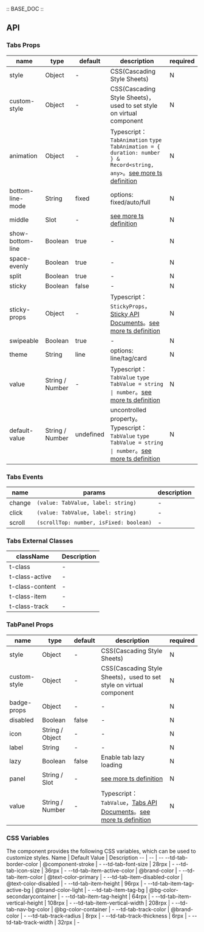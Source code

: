 :: BASE_DOC ::

## API

### Tabs Props

name | type | default | description | required
-- | -- | -- | -- | --
style | Object | - | CSS(Cascading Style Sheets) | N
custom-style | Object | - | CSS(Cascading Style Sheets)，used to set style on virtual component | N
animation | Object | - | Typescript：`TabAnimation` `type TabAnimation = { duration: number } & Record<string, any>`。[see more ts definition](https://github.com/Tencent/tdesign-miniprogram/tree/develop/src/tabs/type.ts) | N
bottom-line-mode | String | fixed | options: fixed/auto/full | N
middle | Slot | - | [see more ts definition](https://github.com/Tencent/tdesign-miniprogram/blob/develop/src/common/common.ts) | N
show-bottom-line | Boolean | true | \- | N
space-evenly | Boolean | true | \- | N
split | Boolean | true | \- | N
sticky | Boolean | false | \- | N
sticky-props | Object | - | Typescript：`StickyProps`，[Sticky API Documents](./sticky?tab=api)。[see more ts definition](https://github.com/Tencent/tdesign-miniprogram/tree/develop/src/tabs/type.ts) | N
swipeable | Boolean | true | \- | N
theme | String | line | options: line/tag/card | N
value | String / Number | - | Typescript：`TabValue` `type TabValue = string \| number`。[see more ts definition](https://github.com/Tencent/tdesign-miniprogram/tree/develop/src/tabs/type.ts) | N
default-value | String / Number | undefined | uncontrolled property。Typescript：`TabValue` `type TabValue = string \| number`。[see more ts definition](https://github.com/Tencent/tdesign-miniprogram/tree/develop/src/tabs/type.ts) | N

### Tabs Events

name | params | description
-- | -- | --
change | `(value: TabValue, label: string)` | \-
click | `(value: TabValue, label: string)` | \-
scroll | `(scrollTop: number, isFixed: boolean)` | \-

### Tabs External Classes

className | Description
-- | --
t-class | \-
t-class-active | \-
t-class-content | \-
t-class-item | \-
t-class-track | \-


### TabPanel Props

name | type | default | description | required
-- | -- | -- | -- | --
style | Object | - | CSS(Cascading Style Sheets) | N
custom-style | Object | - | CSS(Cascading Style Sheets)，used to set style on virtual component | N
badge-props | Object | - | \- | N
disabled | Boolean | false | \- | N
icon | String / Object | - | \- | N
label | String | - | \- | N
lazy | Boolean | false | Enable tab lazy loading | N
panel | String / Slot | - | [see more ts definition](https://github.com/Tencent/tdesign-miniprogram/blob/develop/src/common/common.ts) | N
value | String / Number | - | Typescript：`TabValue`，[Tabs API Documents](./tabs?tab=api)。[see more ts definition](https://github.com/Tencent/tdesign-miniprogram/tree/develop/src/tab-panel/type.ts) | N

### CSS Variables

The component provides the following CSS variables, which can be used to customize styles.
Name | Default Value | Description 
-- | -- | --
--td-tab-border-color | @component-stroke | - 
--td-tab-font-size | 28rpx | - 
--td-tab-icon-size | 36rpx | - 
--td-tab-item-active-color | @brand-color | - 
--td-tab-item-color | @text-color-primary | - 
--td-tab-item-disabled-color | @text-color-disabled | - 
--td-tab-item-height | 96rpx | - 
--td-tab-item-tag-active-bg | @brand-color-light | - 
--td-tab-item-tag-bg | @bg-color-secondarycontainer | - 
--td-tab-item-tag-height | 64rpx | - 
--td-tab-item-vertical-height | 108rpx | - 
--td-tab-item-vertical-width | 208rpx | - 
--td-tab-nav-bg-color | @bg-color-container | - 
--td-tab-track-color | @brand-color | - 
--td-tab-track-radius | 8rpx | - 
--td-tab-track-thickness | 6rpx | - 
--td-tab-track-width | 32rpx | - 

